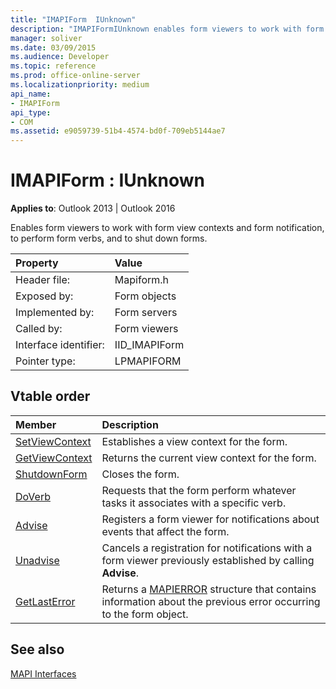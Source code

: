 ```yaml
---
title: "IMAPIForm  IUnknown"
description: "IMAPIFormIUnknown enables form viewers to work with form view contexts and form notification, to perform form verbs, and to shut down forms."
manager: soliver
ms.date: 03/09/2015
ms.audience: Developer
ms.topic: reference
ms.prod: office-online-server
ms.localizationpriority: medium
api_name:
- IMAPIForm
api_type:
- COM
ms.assetid: e9059739-51b4-4574-bd0f-709eb5144ae7
---
```


# IMAPIForm : IUnknown

  
  
**Applies to**: Outlook 2013 | Outlook 2016 
  
Enables form viewers to work with form view contexts and form notification, to perform form verbs, and to shut down forms.
  
|Property |Value |
|:-----|:-----|
|Header file:  <br/> |Mapiform.h  <br/> |
|Exposed by:  <br/> |Form objects  <br/> |
|Implemented by:  <br/> |Form servers  <br/> |
|Called by:  <br/> |Form viewers  <br/> |
|Interface identifier:  <br/> |IID_IMAPIForm  <br/> |
|Pointer type:  <br/> |LPMAPIFORM  <br/> |
   
## Vtable order

|Member |Description |
|:-----|:-----|
|[SetViewContext](imapiform-setviewcontext.md) <br/> |Establishes a view context for the form. |
|[GetViewContext](imapiform-getviewcontext.md) <br/> |Returns the current view context for the form. |
|[ShutdownForm](imapiform-shutdownform.md) <br/> |Closes the form. |
|[DoVerb](imapiform-doverb.md) <br/> |Requests that the form perform whatever tasks it associates with a specific verb. |
|[Advise](imapiform-advise.md) <br/> |Registers a form viewer for notifications about events that affect the form. |
|[Unadvise](imapiform-unadvise.md) <br/> |Cancels a registration for notifications with a form viewer previously established by calling **Advise**. |
|[GetLastError](imapiform-getlasterror.md) <br/> |Returns a [MAPIERROR](mapierror.md) structure that contains information about the previous error occurring to the form object. |
   
## See also



[MAPI Interfaces](mapi-interfaces.md)

